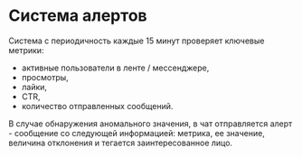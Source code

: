 # Cистема алертов

Система с периодичность каждые 15 минут проверяет ключевые метрики:
- активные пользователи в ленте / мессенджере, 
- просмотры, 
- лайки, 
- CTR, 
- количество отправленных сообщений. 

В случае обнаружения аномального значения, в чат отправляется алерт - сообщение со следующей информацией: метрика, ее значение, величина отклонения и тегается заинтересованное лицо.
